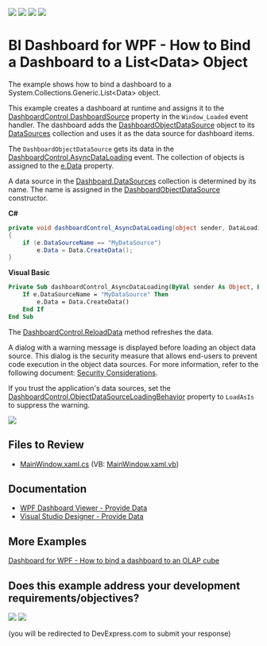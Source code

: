 <!-- default badges list -->
![](https://img.shields.io/endpoint?url=https://codecentral.devexpress.com/api/v1/VersionRange/135309313/18.1.3%2B)
[![](https://img.shields.io/badge/Open_in_DevExpress_Support_Center-FF7200?style=flat-square&logo=DevExpress&logoColor=white)](https://supportcenter.devexpress.com/ticket/details/T830581)
[![](https://img.shields.io/badge/📖_How_to_use_DevExpress_Examples-e9f6fc?style=flat-square)](https://docs.devexpress.com/GeneralInformation/403183)
[![](https://img.shields.io/badge/💬_Leave_Feedback-feecdd?style=flat-square)](#does-this-example-address-your-development-requirementsobjectives)
<!-- default badges end -->
# BI Dashboard for WPF - How to Bind a Dashboard to a List&lt;Data&gt; Object

The example shows how to bind a dashboard to a System.Collections.Generic.List&lt;Data&gt; object.

This example creates a dashboard at runtime and assigns it to the [DashboardControl.DashboardSource](https://docs.devexpress.com/Dashboard/DevExpress.DashboardWpf.DashboardControl.DashboardSource) property in the `Window_Loaded` event handler. The dashboard adds the [DashboardObjectDataSource](https://docs.devexpress.com/Dashboard/DevExpress.DashboardCommon.DashboardObjectDataSource) object to its [DataSources](https://docs.devexpress.com/Dashboard/DevExpress.DashboardCommon.Dashboard.DataSources) collection and uses it as the data source for dashboard items.

The `DashboardObjectDataSource` gets its data in the [DashboardControl.AsyncDataLoading](https://docs.devexpress.com/Dashboard/DevExpress.DashboardWpf.DashboardControl.AsyncDataLoading) event. The collection of objects is assigned to the [e.Data](https://docs.devexpress.com/Dashboard/DevExpress.DashboardCommon.DataLoadingEventArgs.Data) property.

A data source in the [Dashboard.DataSources](https://docs.devexpress.com/Dashboard/DevExpress.DashboardCommon.Dashboard.DataSources) collection is determined by its name. The name is assigned in the [DashboardObjectDataSource](https://docs.devexpress.com/Dashboard/DevExpress.DashboardCommon.DashboardObjectDataSource) constructor.

**C#**

```cs
private void dashboardControl_AsyncDataLoading(object sender, DataLoadingEventArgs e)
{
    if (e.DataSourceName == "MyDataSource")
        e.Data = Data.CreateData();
}
```

**Visual Basic**

```vb
Private Sub dashboardControl_AsyncDataLoading(ByVal sender As Object, ByVal e As DataLoadingEventArgs)
    If e.DataSourceName = "MyDataSource" Then
        e.Data = Data.CreateData()
    End If
End Sub
```

The [DashboardControl.ReloadData](https://docs.devexpress.com/Dashboard/DevExpress.DashboardWpf.DashboardControl.ReloadData) method refreshes the data.

A dialog with a warning message is displayed before loading an object data source. This dialog is the security measure that allows end-users to prevent code execution in the object data sources. For more information, refer to the following document: [Security Considerations](https://docs.devexpress.com/Dashboard/400069/wpf-viewer/security-considerations).

If you trust the application's data sources, set the [DashboardControl.ObjectDataSourceLoadingBehavior](https://docs.devexpress.com/Dashboard/DevExpress.DashboardWpf.DashboardControl.ObjectDataSourceLoadingBehavior) property to `LoadAsIs` to suppress the warning.

![](images/wpf-dashboard-how-to-bind-to-object-list.png)

## Files to Review

* [MainWindow.xaml.cs](./CS/WpfDashboard_ObjectDataSource/MainWindow.xaml.cs) (VB: [MainWindow.xaml.vb](./VB/WpfDashboard_ObjectDataSource/MainWindow.xaml.vb))

## Documentation

- [WPF Dashboard Viewer - Provide Data](https://docs.devexpress.com/Dashboard/119901/wpf-viewer/providing-data)
- [Visual Studio Designer - Provide Data](https://docs.devexpress.com/Dashboard/18295/wpf-viewer/create-dashboards-in-the-visual-studio-designer/provide-data)
    
## More Examples

[Dashboard for WPF - How to bind a dashboard to an OLAP cube](https://github.com/DevExpress-Examples/wpf-dashboard-olap-data-provider)
<!-- feedback -->
## Does this example address your development requirements/objectives?

[<img src="https://www.devexpress.com/support/examples/i/yes-button.svg"/>](https://www.devexpress.com/support/examples/survey.xml?utm_source=github&utm_campaign=wpf-dashboard-how-to-bind-to-object-list&~~~was_helpful=yes) [<img src="https://www.devexpress.com/support/examples/i/no-button.svg"/>](https://www.devexpress.com/support/examples/survey.xml?utm_source=github&utm_campaign=wpf-dashboard-how-to-bind-to-object-list&~~~was_helpful=no)

(you will be redirected to DevExpress.com to submit your response)
<!-- feedback end -->
